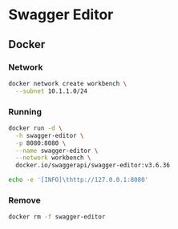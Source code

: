 # Swagger Editor

## Docker

### Network

```sh
docker network create workbench \
  --subnet 10.1.1.0/24
```

### Running

```sh
docker run -d \
  -h swagger-editor \
  -p 8080:8080 \
  --name swagger-editor \
  --network workbench \
  docker.io/swaggerapi/swagger-editor:v3.6.36
```

```sh
echo -e '[INFO]\thttp://127.0.0.1:8080'
```

### Remove

```sh
docker rm -f swagger-editor
```
